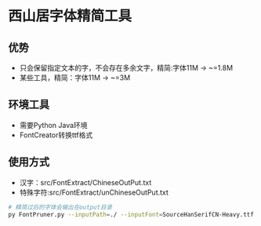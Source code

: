 # 西山居字体精简工具
## 优势
- 只会保留指定文本的字，不会存在多余文字，精简:字体11M -> ~=1.8M
- 某些工具，精简：字体11M -> ~=3M

## 环境工具
- 需要Python Java环境
- FontCreator转换ttf格式
## 使用方式

- 汉字：src/FontExtract/ChineseOutPut.txt
- 特殊字符:src/FontExtract/unChineseOutPut.txt
  
```bash
# 精简过后的字体会输出在output目录
py FontPruner.py --inputPath=./ --inputFont=SourceHanSerifCN-Heavy.ttf --tempPath=./
```
